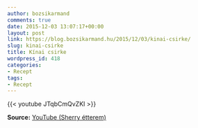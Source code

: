 ```yaml
---
author: bozsikarmand
comments: true
date: 2015-12-03 13:07:17+00:00
layout: post
link: https://blog.bozsikarmand.hu/2015/12/03/kinai-csirke/
slug: kinai-csirke
title: Kínai csirke
wordpress_id: 418
categories:
- Recept
tags:
- Recept
---
```


{{< youtube JTqbCmQvZKI >}}

__Source:__ [YouTube (Sherry étterem)](https://www.youtube.com/watch?v=JTqbCmQvZKI)